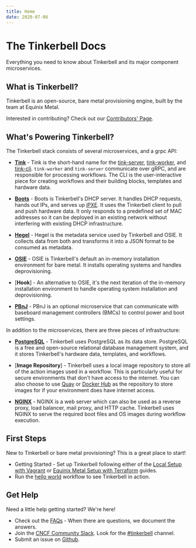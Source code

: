 ```yaml
---
title: Home
date: 2020-07-06
---
```


# The Tinkerbell Docs

Everything you need to know about Tinkerbell and its major component microservices.
​

## What is Tinkerbell?

Tinkerbell is an open-source, bare metal provisioning engine, built by the team at Equinix Metal.

Interested in contributing? Check out our [Contributors' Page].

## What's Powering Tinkerbell?

The Tinkerbell stack consists of several microservices, and a grpc API:

- [**Tink**] -
  Tink is the short-hand name for the [tink-server], [tink-worker], and [tink-cli].
  `tink-worker` and `tink-server` communicate over gRPC, and are responsible for processing workflows.
  The CLI is the user-interactive piece for creating workflows and their building blocks, templates and hardware data.

- [**Boots**] -
  Boots is Tinkerbell's DHCP server.
  It handles DHCP requests, hands out IPs, and serves up [iPXE].
  It uses the Tinkerbell client to pull and push hardware data.
  It only responds to a predefined set of MAC addresses so it can be deployed in an existing network without interfering with existing DHCP infrastructure.

- [**Hegel**] -
  Hegel is the metadata service used by Tinkerbell and OSIE.
  It collects data from both and transforms it into a JSON format to be consumed as metadata.

- [**OSIE**] -
  OSIE is Tinkerbell's default an in-memory installation environment for bare metal.
  It installs operating systems and handles deprovisioning.

- [**Hook**] -
  An alternative to OSIE, it's the next iteration of the in-memory installation environment to handle operating system installation and deprovisioning.

- [**PBnJ**] -
  PBnJ is an optional microservice that can communicate with baseboard management controllers (BMCs) to control power and boot settings.

In addition to the microservices, there are three pieces of infrastructure:

- [**PostgreSQL**] -
  Tinkerbell uses PostgreSQL as its data store.
  PostgreSQL is a free and open-source relational database management system, and it stores Tinkerbell's hardware data, templates, and workflows.

- [**Image Repository**] -
  Tinkerbell uses a local image repository to store all of the action images used in a workflow.
  This is particularly useful for secure environments that don't have access to the internet.
  You can also choose to use [Quay] or [Docker Hub] as the repository to store images for if your environment does have internet access.

- [**NGINX**] - NGINX is a web server which can also be used as a reverse proxy, load balancer, mail proxy, and HTTP cache.
  Tinkerbell uses NGINX to serve the required boot files and OS images during workflow execution.

## First Steps

​New to Tinkerbell or bare metal provisioning? This is a great place to start!

- Getting Started - Set up Tinkerbell following either of the [Local Setup with Vagrant] or [Equinix Metal Setup with Terraform] guides.
- Run the [hello world] workflow to see Tinkerbell in action.​

## Get Help

Need a little help getting started? We're here!

- Check out the [FAQs] - When there are questions, we document the answers.
- Join the [CNCF Community Slack].
  Look for the [#tinkerbell] channel.
- Submit an issue on [Github].

[**boots**]: /services/boots
[cncf community slack]: https://slack.cncf.org/
[contributors' page]: https://tinkerbell.org/community/contributors/
[docker hub]: https://hub.docker.com/
[equinix metal setup with terraform]: /setup/equinix-metal-terraform
[faqs]: https://tinkerbell.org/faq/
[github]: https://github.com/tinkerbell
[**hegel**]: /services/hegel
[hello world]: /workflows/hello-world-workflow
[ipxe]: https://ipxe.org/
[local setup with vagrant]: /setup/local-vagrant
[**nginx**]: https://www.nginx.com/
[**osie**]: /services/osie
[**pbnj**]: https://github.com/tinkerbell/pbnj
[**postgresql**]: https://www.postgresql.org/
[quay]: https://quay.io/
[tink-cli]: /services/tink-cli
[**tink**]: https://github.com/tinkerbell/tink
[tink-server]: /services/tink-server
[tink-worker]: /services/tink-worker
[#tinkerbell]: https://app.slack.com/client/T08PSQ7BQ/C01SRB41GMT
